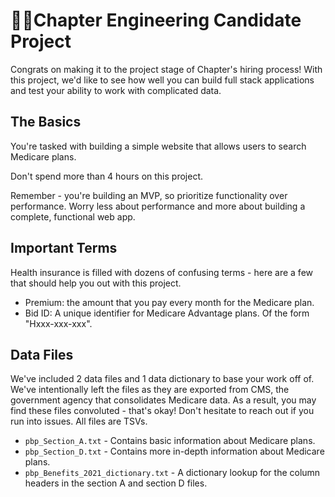 # 🧑‍💻Chapter Engineering Candidate Project

Congrats on making it to the project stage of Chapter's hiring process! With this project, we'd like to see how well you can build full stack applications and test your ability to work with complicated data.

## The Basics

You're tasked with building a simple website that allows users to search Medicare plans.

Don't spend more than 4 hours on this project.

Remember - you're building an MVP, so prioritize functionality over performance. Worry less about performance and more about building a complete, functional web app.

## Important Terms

Health insurance is filled with dozens of confusing terms - here are a few that should help you out with this project.

- Premium: the amount that you pay every month for the Medicare plan.
- Bid ID: A unique identifier for Medicare Advantage plans. Of the form "Hxxx-xxx-xxx".

## Data Files

We've included 2 data files and 1 data dictionary to base your work off of. We've intentionally left the files as they are exported from CMS, the government agency that consolidates Medicare data. As a result, you may find these files convoluted - that's okay! Don't hesitate to reach out if you run into issues. All files are TSVs.

- `pbp_Section_A.txt` - Contains basic information about Medicare plans.
- `pbp_Section_D.txt` - Contains more in-depth information about Medicare plans.
- `pbp_Benefits_2021_dictionary.txt` - A dictionary lookup for the column headers in the section A and section D files.
